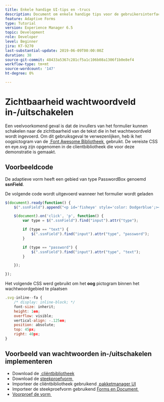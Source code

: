 ```yaml
---
title: Enkele handige UI-tips en -trucs
description: Document om enkele handige tips voor de gebruikersinterface weer te geven
feature: Adaptive Forms
type: Tutorial
version: Experience Manager 6.5
topic: Development
role: Developer
level: Beginner
jira: KT-9270
last-substantial-update: 2019-06-09T00:00:00Z
duration: 38
source-git-commit: 48433a5367c281cf5a1c106b08a1306f1b0e8ef4
workflow-type: tm+mt
source-wordcount: '147'
ht-degree: 0%

---
```


# Zichtbaarheid wachtwoordveld in-/uitschakelen

Een veelvoorkomend geval is dat de invullers van het formulier kunnen schakelen naar de zichtbaarheid van de tekst die in het wachtwoordveld wordt ingevoerd.
Om dit gebruiksgeval te verwezenlijken, heb ik het oogpictogram van de [&#x200B; Font Awesome Bibliotheek &#x200B;](https://fontawesome.com/) gebruikt. De vereiste CSS en eye.svg zijn opgenomen in de clientbibliotheek die voor deze demonstratie is gemaakt.


## Voorbeeldcode

De adaptieve vorm heeft een gebied van type PasswordBox genoemd **ssnField**.

De volgende code wordt uitgevoerd wanneer het formulier wordt geladen

```javascript
$(document).ready(function() {
    $(".ssnField").append("<p id='fisheye' style='color: Dodgerblue';><i class='fa fa-eye'></i></p>");

    $(document).on('click', 'p', function() {
        var type = $(".ssnField").find("input").attr("type");

        if (type == "text") {
            $(".ssnField").find("input").attr("type", "password");
        }

        if (type == "password") {
            $(".ssnField").find("input").attr("type", "text");
        }

    });

});
```

Het volgende CSS werd gebruikt om het **oog** pictogram binnen het wachtwoordgebied te plaatsen

```javascript
.svg-inline--fa {
    /* display: inline-block; */
    font-size: inherit;
    height: 1em;
    overflow: visible;
    vertical-align: -.125em;
    position: absolute;
    top: 45px;
    right: 40px;
}
```

## Voorbeeld van wachtwoorden in-/uitschakelen implementeren

* Download de [&#x200B; cliëntbibliotheek &#x200B;](assets/simple-ui-tips.zip)
* Download de [&#x200B; steekproefvorm &#x200B;](assets/simple-ui-tricks-form.zip)
* Importeer de cliëntbibliotheek gebruikend [&#x200B; pakketmanager UI &#x200B;](http://localhost:4502/crx/packmgr/index.jsp)
* Importeer de steekproefvorm gebruikend [&#x200B; Forms en Document &#x200B;](http://localhost:4502/aem/forms.html/content/dam/formsanddocuments)
* [&#x200B; Voorproef de vorm &#x200B;](http://localhost:4502/content/dam/formsanddocuments/simpleuitips/jcr:content?wcmmode=disabled)


